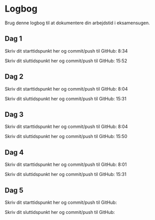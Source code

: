 # Logbog
Brug denne logbog til at dokumentere din arbejdstid i eksamensugen.

## Dag 1
Skriv dit starttidspunkt her og commit/push til GitHub: 
8:34

Skriv dit sluttidspunkt her og commit/push til GitHub: 
15:52

## Dag 2
Skriv dit starttidspunkt her og commit/push til GitHub: 
8:04

Skriv dit sluttidspunkt her og commit/push til GitHub: 
15:31

## Dag 3
Skriv dit starttidspunkt her og commit/push til GitHub: 
8:04

Skriv dit sluttidspunkt her og commit/push til GitHub: 
15:50

## Dag 4
Skriv dit starttidspunkt her og commit/push til GitHub:
8:01 

Skriv dit sluttidspunkt her og commit/push til GitHub: 
15:31 

## Dag 5
Skriv dit starttidspunkt her og commit/push til GitHub: 

Skriv dit sluttidspunkt her og commit/push til GitHub: 
